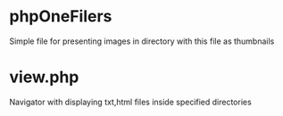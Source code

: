 # phpOneFilers

Simple file for presenting images in directory with this file as thumbnails

# view.php

Navigator with displaying txt,html files inside specified directories
